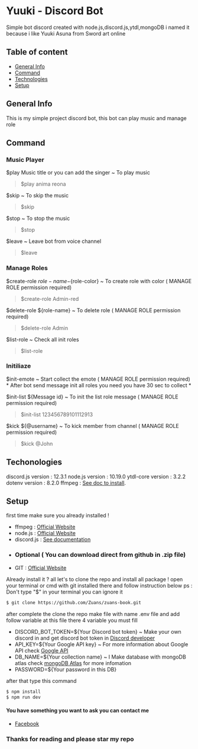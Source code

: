 # Yuuki - Discord Bot
Simple bot discord created with node.js,discord.js,ytdl,mongoDB  i named it because i like Yuuki Asuna from Sword art online 

## Table of content
* [General Info](#generalinfo)
* [Command](#command)
* [Technologies](#technologies)
* [Setup](#setup)

## General Info
This is my simple project discord bot, this bot can play music and manage role


## Command

### Music Player

$play Music title or you can add the singer ~ To play music
> $play anima reona

$skip ~ To skip the music
> $skip

$stop ~ To stop the music
> $stop

$leave ~ Leave bot from voice channel
> $leave

### Manage Roles

$create-role ${role-name}-${role-color} ~ To create role with color ( MANAGE ROLE permission required)
> $create-role Admin-red 

$delete-role ${role-name} ~ To delete role ( MANAGE ROLE permission required)
> $delete-role Admin

$list-role ~ Check all init roles
> $list-role

### Initiliaze

$init-emote ~ Start collect the emote ( MANAGE ROLE permission required)
\* After bot send message init all roles you need you have 30 sec to collect \*

$init-list ${Message id} ~ To init the list role message ( MANAGE ROLE permission required)
> $init-list 123456789101112913

$kick ${@username} ~ To kick member from channel ( MANAGE ROLE permission required)
> $kick @John


## Techonologies

discord.js version : 12.3.1
node.js version    : 10.19.0
ytdl-core version  : 3.2.2
dotenv version     : 8.2.0
ffmpeg             : [See doc to install](https://ffmpeg.org/).



## Setup

first time make sure you already installed !
* ffmpeg     : [Official Website](https://ffmpeg.org/)
* node.js    : [Official Website](https://nodejs.org/en/)
* discord.js : [See documentation](https://discord.js.org/#/)
* ### Optional ( You can download direct from github in .zip file)
* GIT        : [Official Website ](https://git-scm.com/)
    
Already install it ? all let's to clone the repo and install all package !
open your terminal or cmd with git installed there and follow instruction below 
ps : Don't type "$" in your terminal you can ignore it

```sh 
$ git clone https://github.com/Zuans/zuans-book.git 
```

after complete the clone the repo make file with name .env file and add follow variable at this file there 4 variable you must fill
* DISCORD_BOT_TOKEN=${Your Discord bot token} ~ Make your own discord in and get discord bot token in [Discord developer](https://discord.com/developers/applications)
* API_KEY=${Your Google API key} ~ For more information about Google API check [Google API](https://developers.google.com/youtube/v3/getting-started)
* DB_NAME=${Your collection name} ~ I Make database with mongoDB atlas check [mongoDB Atlas](https://www.mongodb.com/cloud/atlas) for more infomation
* PASSWORD=${Your password in this DB}

after that type this command
```sh
$ npm install
$ npm run dev
```

#### You have something you want to ask you can contact me
* [Facebook](https://web.facebook.com/juan.ewaldo.351)

### Thanks for reading and please star my repo 